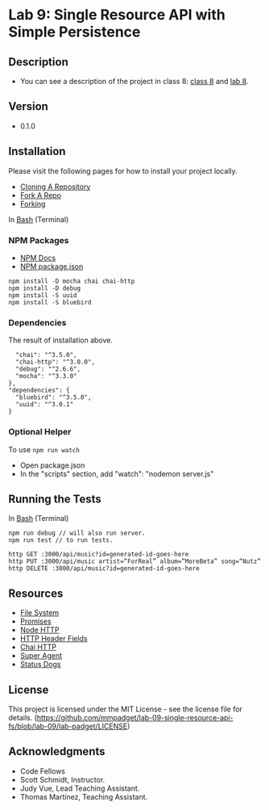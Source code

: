 # Lab 9: Single Resource API with Simple Persistence

## Description
* You can see a description of the project in class 8:
[class 8](https://github.com/codefellows/seattle-javascript-401d15/tree/master/class-08-vanilla-REST-api) and [lab 8](https://github.com/codefellows-seattle-javascript-401d15/lab-08-single-resource-api).

## Version
* 0.1.0

## Installation
Please visit the following pages for how to install your project locally.

* [Cloning A Repository](https://help.github.com/articles/cloning-a-repository/)
* [Fork A Repo](https://help.github.com/articles/fork-a-repo/)
* [Forking](https://guides.github.com/activities/forking/)

In [Bash](https://en.wikipedia.org/wiki/Bash_(Unix_shell)) (Terminal)

### NPM Packages
* [NPM Docs](https://docs.npmjs.com)
* [NPM package.json](https://docs.npmjs.com/files/package.json)

```npm init
npm install -D mocha chai chai-http
npm install -D debug
npm install -S uuid
npm install -S bluebird
```
### Dependencies
The result of installation above.

``` "devDependencies": {
  "chai": "^3.5.0",
  "chai-http": "^3.0.0",
  "debug": "^2.6.6",
  "mocha": "^3.3.0"
},
"dependencies": {
  "bluebird": "^3.5.0",
  "uuid": "^3.0.1"
}
 ```

### Optional Helper

To use `npm run watch`

* Open package.json
* In the "scripts" section, add "watch": "nodemon server.js"

## Running the Tests
In [Bash](https://en.wikipedia.org/wiki/Bash_(Unix_shell)) (Terminal)

```DEBUG=http* nodemon server.js // to run server.
npm run debug // will also run server.
npm run test // to run tests.

```
```http POST :3000/api/music artist=“Lala” album=”GetReal” song=“MakeBelieve”
http GET :3000/api/music?id=generated-id-goes-here
http PUT :3000/api/music artist=“ForReal” album=”MoreBeta” song=“Nutz”
http DELETE :3000/api/music?id=generated-id-goes-here
```

## Resources
* [File System](https://nodejs.org/dist/latest-v6.x/docs/api/fs.html)
* [Promises](https://developers.google.com/web/fundamentals/getting-started/primers/promises)
* [Node HTTP](https://nodejs.org/api/http.html)
* [HTTP Header Fields](https://en.wikipedia.org/wiki/List_of_HTTP_header_fields#Request_fields)
* [Chai HTTP](https://github.com/chaijs/chai-http)
* [Super Agent](https://visionmedia.github.io/superagent/)
* [Status Dogs](https://httpstatusdogs.com)

## License

This project is licensed under the MIT License - see the license file for details.
(https://github.com/mmpadget/lab-09-single-resource-api-fs/blob/lab-09/lab-padget/LICENSE)

## Acknowledgments
* Code Fellows
* Scott Schmidt, Instructor.
* Judy Vue, Lead Teaching Assistant.
* Thomas Martinez, Teaching Assistant.
